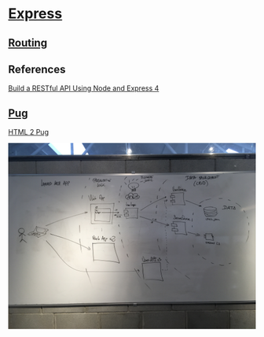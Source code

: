 # [Express](https://expressjs.com)

## [Routing](https://expressjs.com/en/guide/routing.html)

## References

[Build a RESTful API Using Node and Express 4](https://scotch.io/tutorials/build-a-restful-api-using-node-and-express-4)

## [Pug](https://pugjs.org/api/getting-started.html)

[HTML 2 Pug](https://html2pug.herokuapp.com)

![Layered App Architecture](images/layered-app-architecture.jpg)
